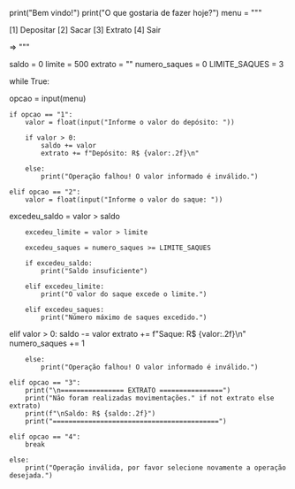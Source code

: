 print("Bem vindo!")
print("O que gostaria de fazer hoje?")
menu = """

[1] Depositar
[2] Sacar
[3] Extrato
[4] Sair

=> """

saldo = 0
limite = 500
extrato = ""
numero_saques = 0
LIMITE_SAQUES = 3

while True:

opcao = input(menu)

    if opcao == "1":
        valor = float(input("Informe o valor do depósito: "))

        if valor > 0:
            saldo += valor
            extrato += f"Depósito: R$ {valor:.2f}\n"

        else:
            print("Operação falhou! O valor informado é inválido.")

    elif opcao == "2":
        valor = float(input("Informe o valor do saque: "))

excedeu_saldo = valor > saldo

        excedeu_limite = valor > limite

        excedeu_saques = numero_saques >= LIMITE_SAQUES

        if excedeu_saldo:
            print("Saldo insuficiente")

        elif excedeu_limite:
            print("O valor do saque excede o limite.")

        elif excedeu_saques:
            print("Número máximo de saques excedido.")

elif valor > 0:
            saldo -= valor
            extrato += f"Saque: R$ {valor:.2f}\n"
            numero_saques += 1

        else:
            print("Operação falhou! O valor informado é inválido.")

    elif opcao == "3":
        print("\n================ EXTRATO ================")
        print("Não foram realizadas movimentações." if not extrato else extrato)
        print(f"\nSaldo: R$ {saldo:.2f}")
        print("==========================================")

    elif opcao == "4":
        break

    else:
        print("Operação inválida, por favor selecione novamente a operação desejada.")
